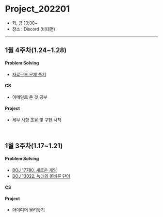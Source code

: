 # Project_202201

- 화, 금 10:00~
- 장소 : Discord (비대면)

------


## 1월 4주차(1.24~1.28)

#### Problem Solving
- [자료구조 문제 풀기](https://github.com/tony9402/baekjoon/tree/main/data_structure)

#### CS
- 이메일로 온 것 공부  

#### Project
- 세부 사항 조율 및 구현 시작

<br>

## 1월 3주차(1.17~1.21)

#### Problem Solving

- [BOJ 17780. 새로운 게임](https://www.acmicpc.net/problem/17780)
- [BOJ 13022. 늑대와 올바른 단어](https://www.acmicpc.net/problem/13022)

#### CS

#### Project

- 아이디어 올려놓기
